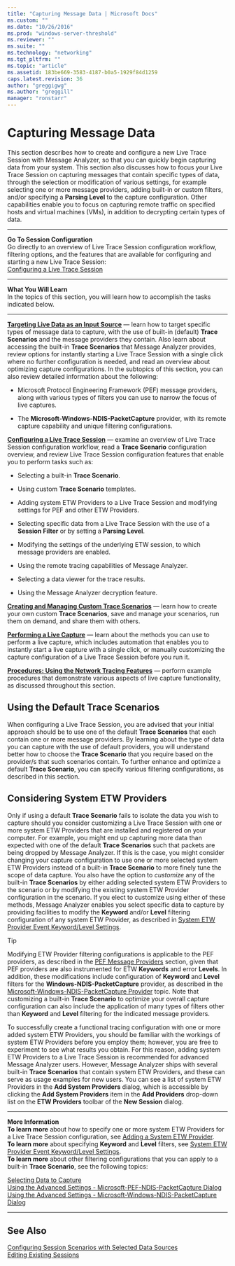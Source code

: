 ```yaml
---
title: "Capturing Message Data | Microsoft Docs"
ms.custom: ""
ms.date: "10/26/2016"
ms.prod: "windows-server-threshold"
ms.reviewer: ""
ms.suite: ""
ms.technology: "networking"
ms.tgt_pltfrm: ""
ms.topic: "article"
ms.assetid: 183be669-3583-4187-b0a5-1929f84d1259
caps.latest.revision: 36
author: "greggigwg"
ms.author: "greggill"
manager: "ronstarr"
---
```


# Capturing Message Data

This section describes how to create and configure a new Live Trace Session with Message Analyzer, so that you can quickly begin capturing data from your system. This section also discusses how to focus your Live Trace Session on capturing messages that contain specific types of data, through the selection or modification of various settings, for example selecting one or more message providers, adding built-in or custom filters, and/or specifying a **Parsing Level** to the capture configuration. Other capabilities enable you to focus on capturing remote traffic on specified hosts and virtual machines (VMs), in addition to decrypting certain types of data.  
  
---
  
 **Go To Session Configuration**   
Go directly to an overview of Live Trace Session configuration workflow, filtering options, and the features that are available for configuring and starting a new Live Trace Session:  
[Configuring a Live Trace Session](configuring-a-live-trace-session.md)  

---
  
 **What You Will Learn**   
In the topics of this section, you will learn how to accomplish the tasks indicated below.  

---  
  
**[Targeting Live Data as an Input Source](targeting-live-data-as-an-input-source.md)**  — learn how to target specific types of message data to capture, with the use of built-in (default) **Trace Scenarios** and the message providers they contain. Also learn about accessing the built-in **Trace Scenarios** that Message Analyzer provides, review options for instantly starting a Live Trace Session with a single click where no further configuration is needed, and read an overview about optimizing capture configurations. In the subtopics of this section, you can also review detailed information about the following:  
  
-   Microsoft Protocol Engineering Framework (PEF) message providers, along with various types of filters you can use to narrow the focus of live captures.  
  
-   The **Microsoft-Windows-NDIS-PacketCapture** provider, with its remote capture capability and unique filtering configurations.  
  
**[Configuring a Live Trace Session](configuring-a-live-trace-session.md)**  — examine an overview of Live Trace Session configuration workflow, read a **Trace Scenario** configuration overview, and review Live Trace Session configuration features that enable you to perform tasks such as:  
  
-   Selecting a built-in **Trace Scenario**.  
  
-   Using custom **Trace Scenario** templates.  
  
-   Adding system ETW Providers to a Live Trace Session and modifying settings for PEF and other ETW Providers.  
  
-   Selecting specific data from a Live Trace Session with the use of a **Session Filter** or by setting a **Parsing Level**.  
  
-   Modifying the settings of the underlying ETW session, to which message providers are enabled.  
  
-   Using the remote tracing capabilities of Message Analyzer.  
  
-   Selecting a data viewer for the trace results.  
  
-   Using the Message Analyzer decryption feature.  
  
**[Creating and Managing Custom Trace Scenarios](creating-and-managing-custom-trace-scenarios.md)**  — learn how to create your own custom **Trace Scenarios**, save and manage your scenarios, run them on demand, and share them with others.  
  
**[Performing a Live Capture](performing-a-live-capture.md)**  — learn about the methods you can use to perform a live capture, which includes automation that enables you to instantly start a live capture with a single click, or manually customizing the capture configuration of a Live Trace Session before you run it.  
  
**[Procedures: Using the Network Tracing Features](procedures-using-the-network-tracing-features.md)**  — perform example procedures that demonstrate various aspects of live capture functionality, as discussed throughout this section.  
  
## Using the Default Trace Scenarios  
 When configuring a Live Trace Session, you are advised that your initial approach should be to use one of the default **Trace Scenarios** that each contain one or more message providers. By learning about the type of data you can capture with the use of default providers, you will understand better how to choose the **Trace Scenario** that you require based on the provider/s that such scenarios contain. To further enhance and optimize a default **Trace Scenario**, you can specify various filtering configurations, as described in this section.  
  
## Considering System ETW Providers  
 Only if using a default **Trace Scenario** fails to isolate the data you wish to capture should you consider customizing a Live Trace Session with one or more system ETW Providers that are installed and registered on your computer. For example, you might end up capturing more data than expected with one of the default **Trace Scenarios** such that packets are being dropped by Message Analyzer. If this is the case, you might consider changing your capture configuration to use one or more selected system ETW Providers instead of a built-in **Trace Scenario** to more finely tune the scope of data capture. You also have the option to *customize* any of the built-in **Trace Scenarios** by either adding selected system ETW Providers to the scenario or by modifying the existing system ETW Provider configuration in the scenario. If you elect to customize using either of these methods, Message Analyzer enables you select specific data to capture by providing facilities to modify the **Keyword** and/or **Level** filtering configuration of any system ETW Provider, as described in [System ETW Provider Event Keyword/Level Settings](system-etw-provider-event-keyword-level-settings.md).  
  
> [!TIP]
>  Modifying  ETW Provider filtering configurations is applicable to the PEF providers, as described in the [PEF Message Providers](pef-message-providers.md) section, given that PEF providers are also instrumented for ETW **Keywords** and error **Levels**. In addition, these modifications include configuration of **Keyword** and **Level** filters for the **Windows-NDIS-PacketCapture** provider, as described in the [Microsoft-Windows-NDIS-PacketCapture Provider](microsoft-windows-ndis-packetcapture-provider.md) topic. Note that customizing a built-in **Trace Scenario** to optimize your overall capture configuration can also include the application of many types of filters other than **Keyword** and **Level** filtering for the indicated message providers.  
  
 To successfully create a functional tracing configuration with one or more added system ETW Providers, you should be familiar with the workings of system ETW Providers before you employ them; however, you are free to experiment to see what results you obtain. For this reason, adding system ETW Providers to a Live Trace Session is recommended for advanced Message Analyzer users. However, Message Analyzer ships with several built-in **Trace Scenarios** that contain system ETW Providers, and these can serve as usage examples for new users. You can see a list of system ETW Providers in the **Add System Providers** dialog, which is accessible by clicking the **Add System Providers** item in the **Add Providers** drop-down list on the **ETW Providers** toolbar of the **New Session** dialog.  
  
---  
  
 **More Information**   
 **To learn more** about how to specify one or more system ETW Providers for a Live Trace Session configuration, see [Adding a System ETW Provider](adding-a-system-etw-provider.md).  
**To learn more** about specifying **Keyword** and **Level** filters, see [System ETW Provider Event Keyword/Level Settings](system-etw-provider-event-keyword-level-settings.md).  
**To learn more** about other filtering configurations that you can apply to a built-in **Trace Scenario**, see the following topics:  

[Selecting Data to Capture](selecting-data-to-capture.md)  
[Using the Advanced Settings - Microsoft-PEF-NDIS-PacketCapture Dialog](using-the-advanced-settings-microsoft-pef-ndis-packetcapture-dialog.md)  
[Using the Advanced Settings - Microsoft-Windows-NDIS-PacketCapture Dialog](using-the-advanced-settings-microsoft-windows-ndis-packetcapture-dialog.md)  

---  
  
## See Also  

[Configuring Session Scenarios with Selected Data Sources](configuring-session-scenarios-with-selected-data-sources.md)   
[Editing Existing Sessions](editing-existing-sessions.md)